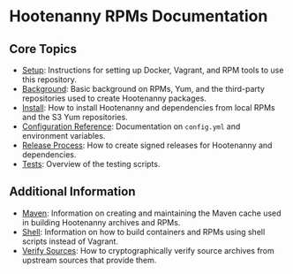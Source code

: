 # Hootenanny RPMs Documentation

## Core Topics

* [Setup](./setup.md): Instructions for setting up Docker, Vagrant, and
  RPM tools to use this repository.
* [Background](./background.md): Basic background on RPMs, Yum, and the
  third-party repositories used to create Hootenanny packages.
* [Install](./install.md): How to install Hootenanny and dependencies
  from local RPMs and the S3 Yum repositories.
* [Configuration Reference](./config.md): Documentation on `config.yml` and
  environment variables.
* [Release Process](./release.md): How to create signed releases for
  Hootenanny and dependencies.
* [Tests](./tests.md): Overview of the testing scripts.

## Additional Information

* [Maven](./maven.md): Information on creating and maintaining the Maven
  cache used in building Hootenanny archives and RPMs.
* [Shell](./shell.md): Information on how to build containers and RPMs using
  shell scripts instead of Vagrant.
* [Verify Sources](./verify.md): How to cryptographically verify source
  archives from upstream sources that provide them.

